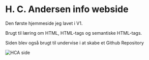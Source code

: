 # H. C. Andersen info webside

Den første hjemmeside jeg lavet i V1.

Brugt til læring om HTML, HTML-tags og semantiske HTML-tags.  

Siden blev også brugt til undervise i at skabe et Github Repository

![HCA side](https://user-images.githubusercontent.com/72124337/94665422-6988dc80-030c-11eb-9df3-179569c71803.png)
